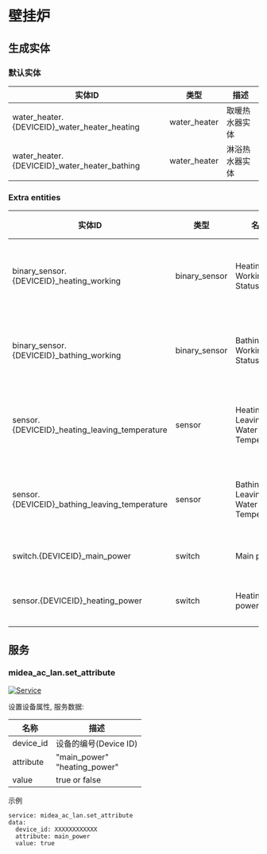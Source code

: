 # 壁挂炉

## 生成实体
### 默认实体
| 实体ID                                         | 类型           | 描述      |
|----------------------------------------------|--------------|---------|
| water_heater.{DEVICEID}_water_heater_heating | water_heater | 取暖热水器实体 |
| water_heater.{DEVICEID}_water_heater_bathing | water_heater | 淋浴热水器实体 |

### Extra entities

| 实体ID                                       | 类型         | 名称                                | 描述     |
|-----------------------------------------------|---------------|-----------------------------------|--------|
| binary_sensor.{DEVICEID}_heating_working      | binary_sensor | Heating Working Status            | 取暖工作状态 |
| binary_sensor.{DEVICEID}_bathing_working      | binary_sensor | Bathing Working Status            | 领域工作状态 |
| sensor.{DEVICEID}_heating_leaving_temperature | sensor        | Heating Leaving Water Temperature | 取暖出水温度 |
| sensor.{DEVICEID}_bathing_leaving_temperature | sensor        | Bathing Leaving Water Temperature | 淋浴出水温度 |
| switch.{DEVICEID}_main_power                  | switch        | Main power                        | 主电源    |
| sensor.{DEVICEID}_heating_power               | switch        | Heating power                     | 取暖电源   |

## 服务

### midea_ac_lan.set_attribute

[![Service](https://my.home-assistant.io/badges/developer_call_service.svg)](https://my.home-assistant.io/redirect/developer_call_service/?service=midea_ac_lan.set_attribute)

设置设备属性, 服务数据:

| 名称        | 描述                                |
|-----------|-----------------------------------|
| device_id | 设备的编号(Device ID)                  |
| attribute | "main_power"<br />"heating_power" |
| value     | true or false                     |

示例
```
service: midea_ac_lan.set_attribute
data:
  device_id: XXXXXXXXXXXX
  attribute: main_power
  value: true
```